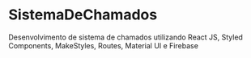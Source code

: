 # SistemaDeChamados
Desenvolvimento de sistema de chamados utilizando React JS, Styled Components, MakeStyles, Routes, Material UI e Firebase

